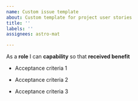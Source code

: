 ```yaml
---
name: Custom issue template
about: Custom template for project user stories
title: ''
labels: ''
assignees: astro-mat

---
```


As a **role** I can **capability** so that **received benefit**

- Acceptance criteria 1

- Acceptance criteria 2

- Acceptance criteria 3
